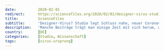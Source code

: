 ```yaml
---
date:          2020-02-01
redirect:      https://sciencefiles.org/2020/02/01/designer-virus-studie-legt-schluss-nahe-neuer-coronavirus-ist-biologischer-kampfstoff/
title:         ScienceFiles
subtitle:      'Designer-Virus? Studie legt Schluss nahe, neuer Coronavirus sei biologischer Kampfstoff'
description:   'Manche Beiträge trägt man einige Zeit mit sich herum, wiegt sie in die eine und die andere Richtung, liest die Informationen, die im Beitrag verarbeitet werden sollen, einmal und noch einmal und noch einmal. Man prüft die Quellen der Beiträge, prüft die Qualifikation der Autoren - soweit man das kann, überlegt, ob es gerechtfertigt ist,…'
country:       [DE]
categories:    [Studie, Wissenschaft]
tags:          [virus-ursprung]
---
```

